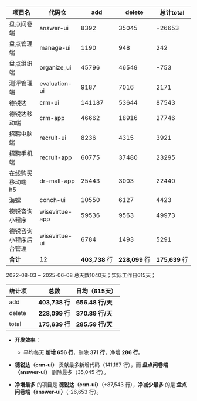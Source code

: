 
| 项目名         | 代码仓            | add           | delete        | 总计total       |
| ----------- | -------------- | ------------- | ------------- | ------------- |
| 盘点问卷端       | answer-ui      | 8392          | 35045         | -26653        |
| 盘点管理端       | manage-ui      | 1190          | 948           | 242           |
| 盘点组织端       | organize_ui    | 45796         | 46549         | -753          |
| 测评管理端       | evaluation-ui  | 9187          | 7016          | 2171          |
| 德锐达         | crm-ui         | 141187        | 53644         | 87543         |
| 德锐达移动端      | crm-app        | 46662         | 18916         | 27746         |
| 招聘电脑端       | recruit-ui     | 8236          | 4315          | 3921          |
| 招聘手机端       | recruit-app    | 60775         | 37480         | 23295         |
| 在线购买移动端h5   | dr-mall-app    | 25443         | 3003          | 22440         |
| 海螺          | conch-ui       | 10550         | 6127          | 4423          |
| 德锐咨询小程序     | wisevirtue-app | 59536         | 9563          | 49973         |
| 德锐咨询小程序后台管理 | wisevirtue-ui  | 6784          | 1493          | 5291          |
| **合计**      | 12             | **403,738** 行 | **228,099** 行 | **175,639** 行 |
2022-08-03 ~ 2025-06-08 总天数1040天；实际工作日615天；



| 统计项    |     | 总数            | 日均（615天）       |
| ------ | --- | ------------- | -------------- |
| add    |     | **403,738 行** | **656.48 行/天** |
| delete |     | **228,099 行** | **370.89 行/天** |
| total  |     | **175,639 行** | **285.59 行/天** |

- **开发效率**：
    
    - 平均每天 **新增 656 行**，删除 **371 行**，净增 **286 行**。
    
- **德锐达（crm-ui）** 贡献最多新增代码（141,187 行），而 **盘点问卷端（answer-ui）** 删除最多（35,045 行）。
- **净增最多** 的项目是 **德锐达（crm-ui）**（+87,543 行），**净减少最多** 的是 **盘点问卷端（answer-ui）**（-26,653 行）。